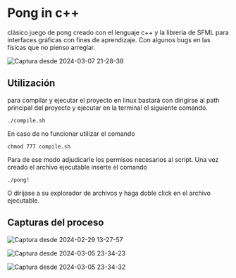 # Pong in c++

clásico juego de pong creado con el lenguaje c++ y la librería de SFML para interfaces gráficas con fines de aprendizaje. Con algunos bugs en las fisicas que no pienso arreglar.


![Captura desde 2024-03-07 21-28-38](https://github.com/catzSpace/pong-in-cpp/assets/133279982/fdd70dc0-ec44-4882-878f-6f13cb1999d3)


## Utilización 

para compilar y ejecutar el proyecto en linux bastará con dirigirse al path principal del proyecto y ejecutar en la terminal el siguiente comando.

```
./compile.sh
```

En caso de no funcionar utilizar el comando

```
chmod 777 compile.sh
```

Para de ese modo adjudicarle los permisos necesarios al script. Una vez creado el archivo ejecutable inserte el comando

```
./pong!
```

O diríjase a su explorador de archivos y haga doble click en el archivo ejecutable.
## Capturas del proceso

![Captura desde 2024-02-29 13-27-57](https://github.com/catzSpace/pong-in-cpp/assets/133279982/a963c899-e4db-4968-9b8a-4f03c3c2e59e)

![Captura desde 2024-03-05 23-34-23](https://github.com/catzSpace/pong-in-cpp/assets/133279982/e09447e2-f78b-4bdd-8e7c-60e8f1087668)

![Captura desde 2024-03-05 23-34-32](https://github.com/catzSpace/pong-in-cpp/assets/133279982/dccb17b9-8453-42a9-a8e2-dcb8e684eb5b)


